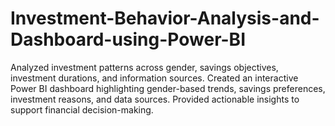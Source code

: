 # Investment-Behavior-Analysis-and-Dashboard-using-Power-BI
Analyzed investment patterns across gender, savings objectives, investment durations, and information sources. Created an interactive Power BI dashboard highlighting gender-based trends, savings preferences, investment reasons, and data sources. Provided actionable insights to support financial decision-making.
